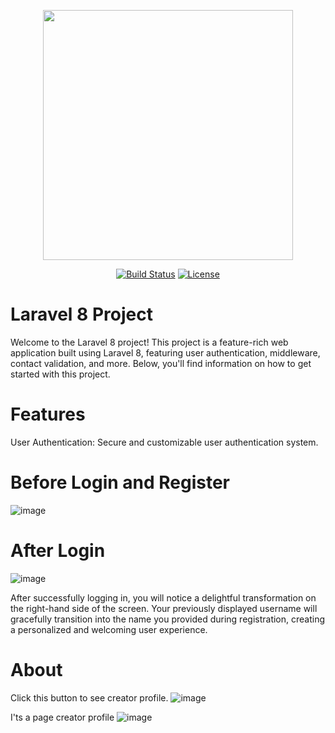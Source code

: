 <p align="center"><a href="https://laravel.com" target="_blank"><img src="https://raw.githubusercontent.com/laravel/art/master/logo-lockup/5%20SVG/2%20CMYK/1%20Full%20Color/laravel-logolockup-cmyk-red.svg" width="400"></a></p>

<p align="center">
<a href="https://travis-ci.org/laravel/framework"><img src="https://travis-ci.org/laravel/framework.svg" alt="Build Status"></a>
<a href="https://packagist.org/packages/laravel/framework"><img src="https://img.shields.io/packagist/l/laravel/framework" alt="License"></a>
</p>

# Laravel 8 Project
Welcome to the Laravel 8 project! This project is a feature-rich web application built using Laravel 8, featuring user authentication, middleware, contact validation, and more. Below, you'll find information on how to get started with this project.

# Features
User Authentication: Secure and customizable user authentication system.
# Before Login and Register
![image](https://github.com/davarezza/Academic-Laravel-8-App/assets/132239881/84eea3c1-7568-4322-b1f8-99b2bae73c45)
# After Login

![image](https://github.com/davarezza/Academic-Laravel-8-App/assets/132239881/4f0416dd-5db7-4156-aa6c-53d1fec462e9)

After successfully logging in, you will notice a delightful transformation on the right-hand side of the screen. Your previously displayed username will gracefully transition into the name you provided during registration, creating a personalized and welcoming user experience.

# About 
Click this button to see creator profile.
![image](https://github.com/davarezza/Academic-Laravel-8-App/assets/132239881/1b8667cd-4ef4-44db-b609-5f92fba3e3fa)

I'ts a page creator profile
![image](https://github.com/davarezza/Academic-Laravel-8-App/assets/132239881/b1c3b3f4-383c-4417-9502-57f504f0efb4)


